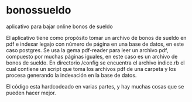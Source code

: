 # bonossueldo
aplicativo para bajar online bonos de sueldo

El aplicativo tiene como propósito tomar un archivo de bonos de sueldo en pdf e indexar legajo con número de página en una base de datos, en este caso postgres.
Se usa la gema pdf-reader para leer un archivo pdf, compuesto por muchas páginas iguales, en este caso es un archivo de bonos de sueldo.
En directorio /config se encuentra el archivo indice.rb el cual contiene un script que toma los archivos pdf de una carpeta y los procesa generando la indexación en la base de datos.

El código esta hardcodeado en varias partes, y hay muchas cosas que se pueden hacer mejor.

